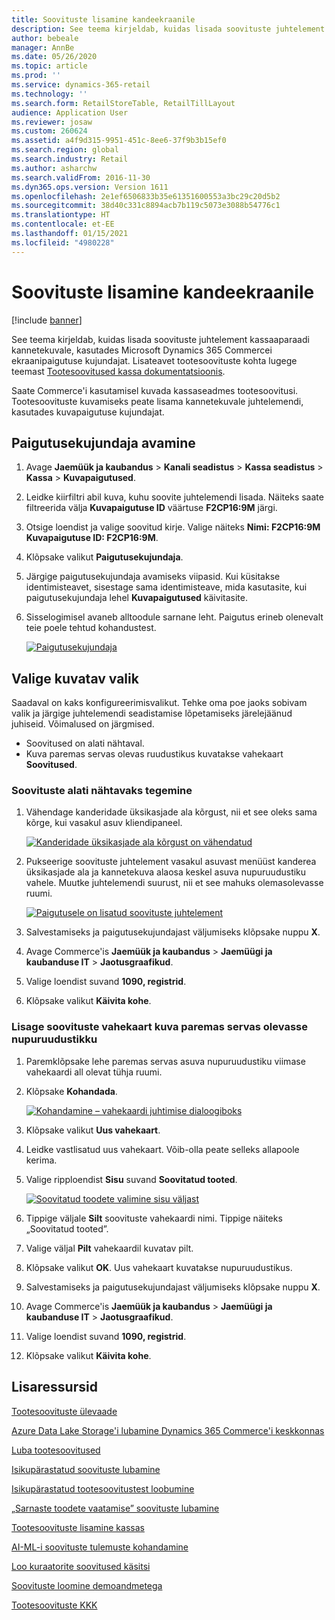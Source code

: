 ```yaml
---
title: Soovituste lisamine kandeekraanile
description: See teema kirjeldab, kuidas lisada soovituste juhtelement kassaaparaadi kannetekuvale, kasutades Microsoft Dynamics 365 Commercei ekraanipaigutuse kujundajat.
author: bebeale
manager: AnnBe
ms.date: 05/26/2020
ms.topic: article
ms.prod: ''
ms.service: dynamics-365-retail
ms.technology: ''
ms.search.form: RetailStoreTable, RetailTillLayout
audience: Application User
ms.reviewer: josaw
ms.custom: 260624
ms.assetid: a4f9d315-9951-451c-8ee6-37f9b3b15ef0
ms.search.region: global
ms.search.industry: Retail
ms.author: asharchw
ms.search.validFrom: 2016-11-30
ms.dyn365.ops.version: Version 1611
ms.openlocfilehash: 2e1ef6506833b35e61351600553a3bc29c20d5b2
ms.sourcegitcommit: 38d40c331c8894acb7b119c5073e3088b54776c1
ms.translationtype: HT
ms.contentlocale: et-EE
ms.lasthandoff: 01/15/2021
ms.locfileid: "4980228"
---
```

# <a name="add-recommendations-to-the-transaction-screen"></a>Soovituste lisamine kandeekraanile

[!include [banner](includes/banner.md)]


See teema kirjeldab, kuidas lisada soovituste juhtelement kassaaparaadi kannetekuvale, kasutades Microsoft Dynamics 365 Commercei ekraanipaigutuse kujundajat. Lisateavet tootesoovituste kohta lugege teemast [Tootesoovitused kassa dokumentatsioonis](product.md).


Saate Commerce'i kasutamisel kuvada kassaseadmes tootesoovitusi. Tootesoovituste kuvamiseks peate lisama kannetekuvale juhtelemendi, kasutades kuvapaigutuse kujundajat. 

## <a name="open-layout-designer"></a>Paigutusekujundaja avamine

1. Avage **Jaemüük ja kaubandus** &gt; **Kanali seadistus** &gt; **Kassa seadistus** &gt; **Kassa** &gt; **Kuvapaigutused**.
2. Leidke kiirfiltri abil kuva, kuhu soovite juhtelemendi lisada. Näiteks saate filtreerida välja **Kuvapaigutuse ID** väärtuse **F2CP16:9M** järgi.
3. Otsige loendist ja valige soovitud kirje. Valige näiteks **Nimi: F2CP16:9M Kuvapaigutuse ID: F2CP16:9M**.
4. Klõpsake valikut **Paigutusekujundaja**.
5. Järgige paigutusekujundaja avamiseks viipasid. Kui küsitakse identimisteavet, sisestage sama identimisteave, mida kasutasite, kui paigutusekujundaja lehel **Kuvapaigutused** käivitasite.
6. Sisselogimisel avaneb alltoodule sarnane leht. Paigutus erineb olenevalt teie poele tehtud kohandustest.


    [![Paigutusekujundaja](./media/screenlayout-pic-1.png)](./media/screenlayout-pic-1.png)

## <a name="choose-a-display-option"></a>Valige kuvatav valik

Saadaval on kaks konfigureerimisvalikut. Tehke oma poe jaoks sobivam valik ja järgige juhtelemendi seadistamise lõpetamiseks järelejäänud juhiseid. Võimalused on järgmised.

- Soovitused on alati nähtaval.
- Kuva paremas servas olevas ruudustikus kuvatakse vahekaart **Soovitused**.

### <a name="make-recommendations-always-visible"></a>Soovituste alati nähtavaks tegemine


1. Vähendage kanderidade üksikasjade ala kõrgust, nii et see oleks sama kõrge, kui vasakul asuv kliendipaneel.


    [![Kanderidade üksikasjade ala kõrgust on vähendatud](./media/screenlayout-pic-2.png)](./media/screenlayout-pic-2.png)

2. Pukseerige soovituste juhtelement vasakul asuvast menüüst kanderea üksikasjade ala ja kannetekuva alaosa keskel asuva nupuruudustiku vahele. Muutke juhtelemendi suurust, nii et see mahuks olemasolevasse ruumi.

    [![Paigutusele on lisatud soovituste juhtelement](./media/screenlayout-pic-3.png)](./media/screenlayout-pic-3.png)


3. Salvestamiseks ja paigutusekujundajast väljumiseks klõpsake nuppu **X**.
4. Avage Commerce'is **Jaemüük ja kaubandus** &gt; **Jaemüügi ja kaubanduse IT** &gt; **Jaotusgraafikud**.
5. Valige loendist suvand **1090, registrid**.
6. Klõpsake valikut **Käivita kohe**.


### <a name="add-a-recommendations-tab-to-the-button-grid-on-the-right-side-of-the-screen"></a>Lisage soovituste vahekaart kuva paremas servas olevasse nupuruudustikku

1. Paremklõpsake lehe paremas servas asuva nupuruudustiku viimase vahekaardi all olevat tühja ruumi.

2. Klõpsake **Kohandada**.

    [![Kohandamine – vahekaardi juhtimise dialoogiboks](./media/pic-5.png)](./media/pic-5.png)

3. Klõpsake valikut **Uus vahekaart**.
4. Leidke vastlisatud uus vahekaart. Võib-olla peate selleks allapoole kerima.
5. Valige ripploendist **Sisu** suvand **Soovitatud tooted**.

    [![Soovitatud toodete valimine sisu väljast](./media/pic-6.png)](./media/pic-6.png)

6. Tippige väljale **Silt** soovituste vahekaardi nimi. Tippige näiteks „Soovitatud tooted”.
7. Valige väljal **Pilt** vahekaardil kuvatav pilt.
8. Klõpsake valikut **OK**. Uus vahekaart kuvatakse nupuruudustikus.
9. Salvestamiseks ja paigutusekujundajast väljumiseks klõpsake nuppu **X**.
10. Avage Commerce'is **Jaemüük ja kaubandus** &gt; **Jaemüügi ja kaubanduse IT** &gt; **Jaotusgraafikud**.
11. Valige loendist suvand **1090, registrid**.
12. Klõpsake valikut **Käivita kohe**.

## <a name="additional-resources"></a>Lisaressursid

[Tootesoovituste ülevaade](product-recommendations.md)

[Azure Data Lake Storage'i lubamine Dynamics 365 Commerce'i keskkonnas](enable-adls-environment.md)

[Luba tootesoovitused](enable-product-recommendations.md)

[Isikupärastatud soovituste lubamine](personalized-recommendations.md)

[Isikupärastatud tootesoovitustest loobumine](personalization-gdpr.md)

[„Sarnaste toodete vaatamise” soovituste lubamine](shop-similar-looks.md)

[Tootesoovituste lisamine kassas](product.md)

[AI-ML-i soovituste tulemuste kohandamine](modify-product-recommendation-results.md)

[Loo kuraatorite soovitused käsitsi](create-editorial-recommendation-lists.md)

[Soovituste loomine demoandmetega](product-recommendations-demo-data.md)

[Tootesoovituste KKK](faq-recommendations.md)
